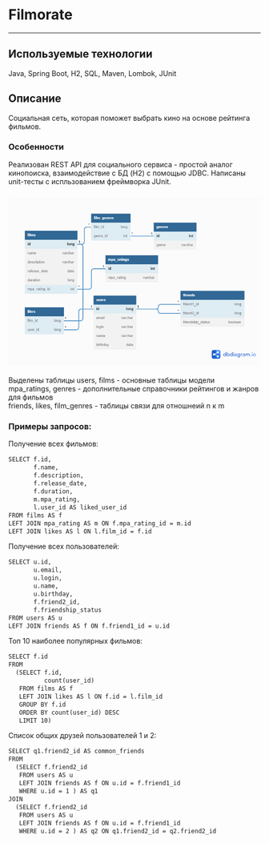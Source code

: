 # Filmorate
---
## Используемые технологии
Java, Spring Boot, H2, SQL, Maven, Lombok, JUnit

## Описание
Социальная сеть, которая поможет выбрать кино на основе рейтинга фильмов.

### Особенности
Реализован REST API для социального сервиса - простой аналог кинопоиска, взаимодействие с БД (H2) с помощью JDBC. Написаны unit-тесты с испльзованием фреймворка JUnit.

### ![Схема БД](https://github.com/Stan8Dord/java-filmorate/blob/main/DB_filmorate_v1.png)

Выделены таблицы 
users, films - основные таблицы модели  
mpa_ratings, genres - дополнительные справочники рейтингов и жанров для фильмов  
friends, likes, film_genres - таблицы связи для отношнеий n к m  
  
### Примеры запросов:   
  
Получение всех фильмов:  
```
SELECT f.id,
       f.name,
       f.description,
       f.release_date,
       f.duration,
       m.mpa_rating,
       l.user_id AS liked_user_id
FROM films AS f
LEFT JOIN mpa_rating AS m ON f.mpa_rating_id = m.id
LEFT JOIN likes AS l ON l.film_id = f.id
```
Получение всех пользователей:
```
SELECT u.id,
       u.email,
       u.login,
       u.name,
       u.birthday,
       f.friend2_id,
       f.friendship_status
FROM users AS u
LEFT JOIN friends AS f ON f.friend1_id = u.id
```
Топ 10 наиболее популярных фильмов:
```
SELECT f.id
FROM
  (SELECT f.id,
          count(user_id)
   FROM films AS f
   LEFT JOIN likes AS l ON f.id = l.film_id
   GROUP BY f.id
   ORDER BY count(user_id) DESC
   LIMIT 10)
```   
Список общих друзей пользователей 1 и 2:
```
SELECT q1.friend2_id AS common_friends
FROM
  (SELECT f.friend2_id
   FROM users AS u
   LEFT JOIN friends AS f ON u.id = f.friend1_id
   WHERE u.id = 1 ) AS q1
JOIN
  (SELECT f.friend2_id
   FROM users AS u
   LEFT JOIN friends AS f ON u.id = f.friend1_id
   WHERE u.id = 2 ) AS q2 ON q1.friend2_id = q2.friend2_id
```   
